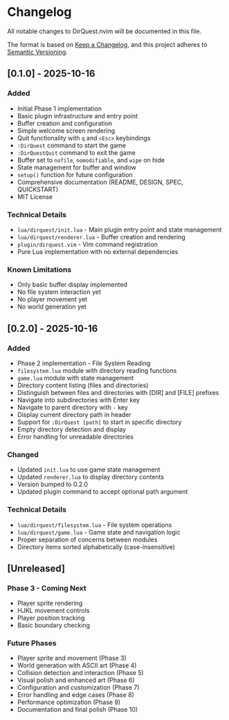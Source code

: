 # Changelog

All notable changes to DirQuest.nvim will be documented in this file.

The format is based on [Keep a Changelog](https://keepachangelog.com/en/1.0.0/),
and this project adheres to [Semantic Versioning](https://semver.org/spec/v2.0.0.html).

## [0.1.0] - 2025-10-16

### Added
- Initial Phase 1 implementation
- Basic plugin infrastructure and entry point
- Buffer creation and configuration
- Simple welcome screen rendering
- Quit functionality with `q` and `<Esc>` keybindings
- `:DirQuest` command to start the game
- `:DirQuestQuit` command to exit the game
- Buffer set to `nofile`, `nomodifiable`, and `wipe` on hide
- State management for buffer and window
- `setup()` function for future configuration
- Comprehensive documentation (README, DESIGN, SPEC, QUICKSTART)
- MIT License

### Technical Details
- `lua/dirquest/init.lua` - Main plugin entry point and state management
- `lua/dirquest/renderer.lua` - Buffer creation and rendering
- `plugin/dirquest.vim` - Vim command registration
- Pure Lua implementation with no external dependencies

### Known Limitations
- Only basic buffer display implemented
- No file system interaction yet
- No player movement yet
- No world generation yet

## [0.2.0] - 2025-10-16

### Added
- Phase 2 implementation - File System Reading
- `filesystem.lua` module with directory reading functions
- `game.lua` module with state management
- Directory content listing (files and directories)
- Distinguish between files and directories with [DIR] and [FILE] prefixes
- Navigate into subdirectories with Enter key
- Navigate to parent directory with `-` key
- Display current directory path in header
- Support for `:DirQuest [path]` to start in specific directory
- Empty directory detection and display
- Error handling for unreadable directories

### Changed
- Updated `init.lua` to use game state management
- Updated `renderer.lua` to display directory contents
- Version bumped to 0.2.0
- Updated plugin command to accept optional path argument

### Technical Details
- `lua/dirquest/filesystem.lua` - File system operations
- `lua/dirquest/game.lua` - Game state and navigation logic
- Proper separation of concerns between modules
- Directory items sorted alphabetically (case-insensitive)

## [Unreleased]

### Phase 3 - Coming Next
- Player sprite rendering
- HJKL movement controls
- Player position tracking
- Basic boundary checking

### Future Phases
- Player sprite and movement (Phase 3)
- World generation with ASCII art (Phase 4)
- Collision detection and interaction (Phase 5)
- Visual polish and enhanced art (Phase 6)
- Configuration and customization (Phase 7)
- Error handling and edge cases (Phase 8)
- Performance optimization (Phase 9)
- Documentation and final polish (Phase 10)
